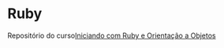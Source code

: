 # Ruby
Repositório do curso[Iniciando com Ruby e Orientação a Objetos](https://www.udemy.com/share/101zuwBEcZcVZVTXQ=/) 

